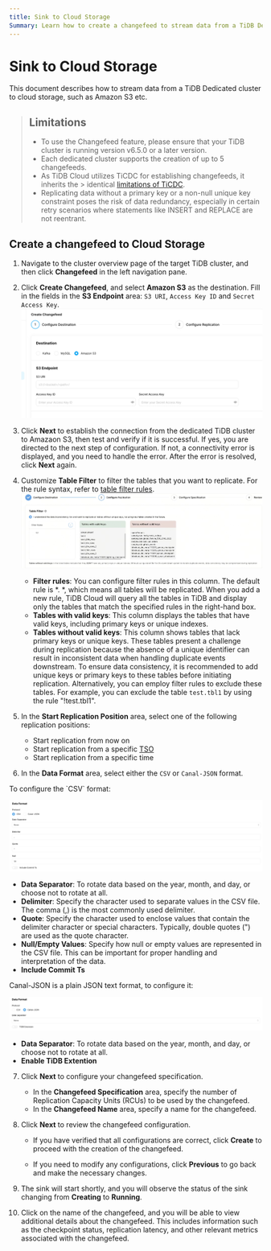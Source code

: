 ```yaml
---
title: Sink to Cloud Storage
Summary: Learn how to create a changefeed to stream data from a TiDB Dedicated cluster to cloud storage, such as Amazon S3 etc.
---
```


# Sink to Cloud Storage

This document describes how to stream data from a TiDB Dedicated cluster to cloud storage, such as Amazon S3 etc.


> ## Limitations
> 
> - To use the Changefeed feature, please ensure that your TiDB cluster is running version v6.5.0 or a later version.
> - Each dedicated cluster supports the creation of up to 5 changefeeds.
> - As TiDB Cloud utilizes TiCDC for establishing changefeeds, it inherits the > identical [limitations of TiCDC](https://docs.pingcap.com/tidb/stable/ticdc-overview#unsupported-scenarios).
> - Replicating data without a primary key or a non-null unique key constraint poses the risk of data redundancy, especially in certain retry scenarios where statements like INSERT and REPLACE are not reentrant.


## Create a changefeed to Cloud Storage

1. Navigate to the cluster overview page of the target TiDB cluster, and then click **Changefeed** in the left navigation pane.

2. Click **Create Changefeed**, and select **Amazon S3** as the destination. Fill in the fields in the **S3 Endpoint** area: `S3 URI`, `Access Key ID` and  `Secret Access Key`.
    ![create changefeed to sink to s3](/media/tidb-cloud/changefeed/sink-to-s3-01-create-changefeed.jpg)


3. Click **Next** to establish the connection from the dedicated TiDB cluster to Amazaon S3, then test and verify if it is successful. If yes, you are directed to the next step of configuration. If not, a connectivity error is displayed, and you need to handle the error. After the error is resolved, click **Next** again.

4. Customize **Table Filter** to filter the tables that you want to replicate. For the rule syntax, refer to [table filter rules](https://docs.pingcap.com/tidb/stable/ticdc-filter#changefeed-log-filters).
![the table filter of changefeed](/media/tidb-cloud/changefeed/sink-to-s3-02-table-filter.jpg)

    - **Filter rules**: You can configure filter rules in this column. The default rule is *. *, which means all tables will be replicated. When you add a new rule, TiDB Cloud will query all the tables in TiDB and display only the tables that match the specified rules in the right-hand box.
    - **Tables with valid keys**: This column displays the tables that have valid keys, including primary keys or unique indexes.
    - **Tables without valid keys**: This column shows tables that lack primary keys or unique keys. These tables present a challenge during replication because the absence of a unique identifier can result in inconsistent data when handling duplicate events downstream. To ensure data consistency, it is recommended to add unique keys or primary keys to these tables before initiating replication. Alternatively, you can employ filter rules to exclude these tables. For example, you can exclude the table `test.tbl1` by using the rule "!test.tbl1".


5. In the **Start Replication Position** area, select one of the following replication positions:
    - Start replication from now on
    - Start replication from a specific [TSO](https://docs.pingcap.com/tidb/stable/glossary#tso)
    - Start replication from a specific time

6. In the **Data Format** area, select either the `CSV` or `Canal-JSON` format.

<SimpleTab>
<div label="Configure CSV Format">
To configure the `CSV` format:

![the data format of CSV](/media/tidb-cloud/changefeed/sink-to-s3-02-data-format-csv-conf.jpg)

- **Data Separator**: To rotate data based on the year, month, and day, or choose not to rotate at all.
- **Delimiter**: Specify the character used to separate values in the CSV file. The comma (,) is the most commonly used delimiter.
- **Quote**: Specify the character used to enclose values that contain the delimiter character or special characters. Typically, double quotes (") are used as the quote character.
- **Null/Empty Values**: Specify how null or empty values are represented in the CSV file. This can be important for proper handling and interpretation of the data.
- **Include Commit Ts**

</div>
<div label="Configure Canal-JSON Format">
Canal-JSON is a plain JSON text format, to configure it: 

![the data format of Canal-JSON](/media/tidb-cloud/changefeed/sink-to-s3-02-data-format-canal-json.jpg)

- **Data Separator**: To rotate data based on the year, month, and day, or choose not to rotate at all.
- **Enable TiDB Extention** 

</div>
</SimpleTab>

7. Click **Next** to configure your changefeed specification.

    - In the **Changefeed Specification** area, specify the number of Replication Capacity Units (RCUs) to be used by the changefeed.
    - In the **Changefeed Name** area, specify a name for the changefeed.

8. Click **Next** to review the changefeed configuration. 

    - If you have verified that all configurations are correct, click **Create** to proceed with the creation of the changefeed.

    - If you need to modify any configurations, click **Previous** to go back and make the necessary changes.

9. The sink will start shortly, and you will observe the status of the sink changing from **Creating** to **Running**.


10. Click on the name of the changefeed, and you will be able to view additional details about the changefeed. This includes information such as the checkpoint status, replication latency, and other relevant metrics associated with the changefeed.
